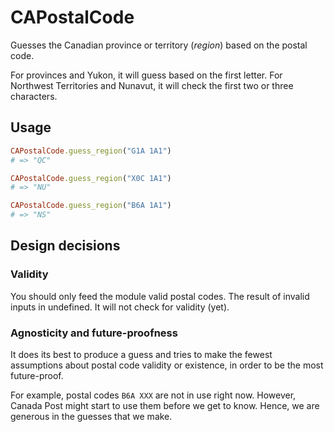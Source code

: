 # CAPostalCode
Guesses the Canadian province or territory (*region*) based on the postal code.

For provinces and Yukon, it will guess based on the first letter. For Northwest Territories and Nunavut, it will check the first two or three characters.

## Usage
```ruby
CAPostalCode.guess_region("G1A 1A1")
# => "QC"

CAPostalCode.guess_region("X0C 1A1")
# => "NU"

CAPostalCode.guess_region("B6A 1A1")
# => "NS"
```

## Design decisions
### Validity

You should only feed the module valid postal codes. The result of invalid inputs in undefined. It will not check for validity (yet).

### Agnosticity and future-proofness

It does its best to produce a guess and tries to make the fewest assumptions about postal code validity or existence, in order to be the most future-proof.

For example, postal codes `B6A XXX` are not in use right now. However, Canada Post might start to use them before we get to know. Hence, we are generous in the guesses that we make.

